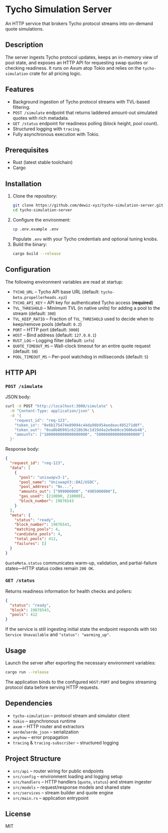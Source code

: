 # Tycho Simulation Server

An HTTP service that brokers Tycho protocol streams into on-demand quote simulations.

## Description

The server ingests Tycho protocol updates, keeps an in-memory view of pool state, and exposes an HTTP API for requesting swap quotes or checking readiness. It runs on Axum atop Tokio and relies on the `tycho-simulation` crate for all pricing logic.

## Features

- Background ingestion of Tycho protocol streams with TVL-based filtering.
- `POST /simulate` endpoint that returns laddered amount-out simulated quotes with rich metadata.
- `GET /status` endpoint for readiness polling (block height, pool count).
- Structured logging with `tracing`.
- Fully asynchronous execution with Tokio.

## Prerequisites

- Rust (latest stable toolchain)
- Cargo

## Installation

1. Clone the repository:
   ```bash
   git clone https://github.com/dewiz-xyz/tycho-simulation-server.git
   cd tycho-simulation-server
   ```
2. Configure the environment:
   ```bash
   cp .env.example .env
   ```
   Populate `.env` with your Tycho credentials and optional tuning knobs.
3. Build the binary:
   ```bash
   cargo build --release
   ```

## Configuration

The following environment variables are read at startup:

- `TYCHO_URL` – Tycho API base URL (default: `tycho-beta.propellerheads.xyz`)
- `TYCHO_API_KEY` – API key for authenticated Tycho access (**required**)
- `TVL_THRESHOLD` – Minimum TVL (in native units) for adding a pool to the stream (default: `300`)
- `TVL_KEEP_RATIO` – Fraction of `TVL_THRESHOLD` used to decide when to keep/remove pools (default: `0.2`)
- `PORT` – HTTP port (default: `3000`)
- `HOST` – Bind address (default: `127.0.0.1`)
- `RUST_LOG` – Logging filter (default: `info`)
- `QUOTE_TIMEOUT_MS` – Wall-clock timeout for an entire quote request (default: `50`)
- `POOL_TIMEOUT_MS` – Per-pool watchdog in milliseconds (default: `5`)

## HTTP API

### `POST /simulate`

JSON body:

```bash
curl -X POST "http://localhost:3000/simulate" \
  -H "Content-Type: application/json" \
  -d '{
    "request_id": "req-123",
    "token_in": "0x6b175474e89094c44da98b954eedeac495271d0f",
    "token_out": "0xa0b86991c6218b36c1d19d4a2e9eb0ce3606eb48",
    "amounts": ["1000000000000000000", "5000000000000000000"]
  }'
```

Response body:

```json
{
  "request_id": "req-123",
  "data": [
    {
      "pool": "uniswapv3-1",
      "pool_name": "UniswapV3::DAI/USDC",
      "pool_address": "0x...",
      "amounts_out": ["999000000", "4985000000"],
      "gas_used": [210000, 210000],
      "block_number": 19876543
    }
  ],
  "meta": {
    "status": "ready",
    "block_number": 19876543,
    "matching_pools": 4,
    "candidate_pools": 4,
    "total_pools": 412,
    "failures": []
  }
}
```

`QuoteMeta.status` communicates warm-up, validation, and partial-failure states—HTTP status codes remain `200 OK`.

### `GET /status`

Returns readiness information for health checks and pollers:

```json
{
  "status": "ready",
  "block": 19876543,
  "pools": 412
}
```

If the service is still ingesting initial state the endpoint responds with `503 Service Unavailable` and `"status": "warming_up"`.

## Usage

Launch the server after exporting the necessary environment variables:

```bash
cargo run --release
```

The application binds to the configured `HOST:PORT` and begins streaming protocol data before serving HTTP requests.

## Dependencies

- `tycho-simulation` – protocol stream and simulator client
- `tokio` – asynchronous runtime
- `axum` – HTTP router and extractors
- `serde`/`serde_json` – serialization
- `anyhow` – error propagation
- `tracing` & `tracing-subscriber` – structured logging

## Project Structure

- `src/api` – router wiring for public endpoints
- `src/config` – environment loading and logging setup
- `src/handlers` – HTTP handlers (`quote`, `status`) and stream ingester
- `src/models` – request/response models and shared state
- `src/services` – stream builder and quote engine
- `src/main.rs` – application entrypoint

## License

MIT
